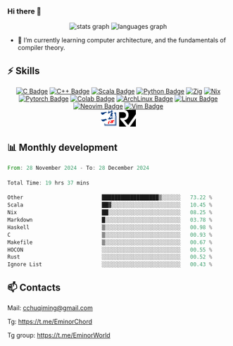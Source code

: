 ### Hi there 👋
<div align="center">
  <img src="https://github-readme-stats.vercel.app/api?username=Emin017&theme=calm&hide_title=false&hide_rank=false&show_icons=true&include_all_commits=true&count_private=true&disable_animations=false&locale=en&hide_border=false&" height="150" alt="stats graph"/>
  <img src="https://github-readme-stats.vercel.app/api/top-langs?username=Emin017&theme=calm&locale=en&hide_title=false&layout=compact&card_width=320&langs_count=8&hide_border=false&hide=html" height="150" alt="languages graph"/>
</div>

- 🌱 I’m currently learning computer architecture, and the fundamentals of compiler theory.
## ⚡ Skills
<div align="center">

[![C Badge](https://img.shields.io/badge/C-00599C?style=flat-square&logo=c&logoColor=white)]()
[![C++ Badge](https://img.shields.io/badge/C%2B%2B-00599C?style=flat-square&logo=c%2B%2B&logoColor=white)]()
[![Scala Badge](https://img.shields.io/badge/Scala-DC322F?style=flat-square&logo=scala&logoColor=white)]()
[![Python Badge](https://img.shields.io/badge/-Python-3776AB?style=flat-square&logo=Python&logoColor=white)]()
[![Zig](https://img.shields.io/badge/Zig-%23F7A41D.svg?style=flat-square&logo=zig&logoColor=white)]()
[![Nix](https://img.shields.io/badge/NIX-5277C3.svg?style=flat-square&logo=NixOS&logoColor=white)]()
[![Pytorch Badge](https://img.shields.io/badge/-Pytorch-EE4C2C?style=flat-square&logo=PyTorch&logoColor=white)]()
[![Colab Badge](https://img.shields.io/badge/Colab-F9AB00?style=flat-square&logo=googlecolab&color=525252)]()
[![ArchLinux Badge](https://img.shields.io/badge/Arch_Linux-1793D1?style=flat-square&logo=arch-linux&logoColor=white)]()
[![Linux Badge](https://img.shields.io/badge/-Linux-FCC624?style=flat-square&logo=Linux&logoColor=white)]()
[![Neovim Badge](https://img.shields.io/badge/NeoVim-%2357A143.svg?&style=flat-square&logo=neovim&logoColor=white)]()
[![Vim Badge](https://img.shields.io/badge/VIM-%2311AB00.svg?&style=flat-square&logo=vim&logoColor=white)]()
<br>
 <img src="ysyx.png" width = "38" height = "38" alt="YSYX Badge"/>
 <img src="risc-v.svg" width = "38" height = "38" alt="RISCV"/>

</div>

## 📊 Monthly development
<!--START_SECTION:waka-->

```rust
From: 28 November 2024 - To: 28 December 2024

Total Time: 19 hrs 37 mins

Other                         ██████████████████▒░░░░░░   73.22 %
Scala                         ██▓░░░░░░░░░░░░░░░░░░░░░░   10.45 %
Nix                           ██░░░░░░░░░░░░░░░░░░░░░░░   08.25 %
Markdown                      █░░░░░░░░░░░░░░░░░░░░░░░░   03.78 %
Haskell                       ▒░░░░░░░░░░░░░░░░░░░░░░░░   00.98 %
C                             ▒░░░░░░░░░░░░░░░░░░░░░░░░   00.93 %
Makefile                      ▒░░░░░░░░░░░░░░░░░░░░░░░░   00.67 %
HOCON                         ░░░░░░░░░░░░░░░░░░░░░░░░░   00.55 %
Rust                          ░░░░░░░░░░░░░░░░░░░░░░░░░   00.52 %
Ignore List                   ░░░░░░░░░░░░░░░░░░░░░░░░░   00.43 %
```

<!--END_SECTION:waka-->

## 📫 Contacts
Mail: cchuqiming@gmail.com

Tg: https://t.me/EminorChord

Tg group: https://t.me/EminorWorld
